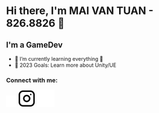 # Hi there, I'm MAI VAN TUAN - 826.8826 👋 

## I'm a GameDev

- 🌱 I’m currently learning everything 🤣
- 🥅 2023 Goals: Learn more about Unity/UE

### Connect with me:


[![website](./img/facebook-square-custom2.svg)](https://www.instagram.com/826.8826/#gh-dark-mode-only)
[![website](./img/instagram-light.svg)](https://www.instagram.com/826.8826/#gh-light-mode-only)
[![website](./img/instagram-dark.svg)](https://www.instagram.com/826.8826/#gh-dark-mode-only)
